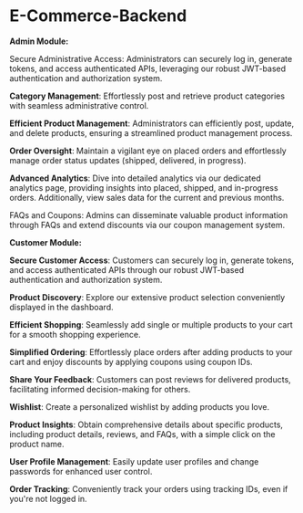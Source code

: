 # E-Commerce-Backend

**Admin Module:**

Secure Administrative Access: Administrators can securely log in, generate tokens, and access authenticated APIs, leveraging our robust JWT-based authentication and authorization system.

**Category Management**: Effortlessly post and retrieve product categories with seamless administrative control.

**Efficient Product Management**: Administrators can efficiently post, update, and delete products, ensuring a streamlined product management process.

**Order Oversight**: Maintain a vigilant eye on placed orders and effortlessly manage order status updates (shipped, delivered, in progress).

**Advanced Analytics**: Dive into detailed analytics via our dedicated analytics page, providing insights into placed, shipped, and in-progress orders. Additionally, view sales data for the current and previous months.

FAQs and Coupons: Admins can disseminate valuable product information through FAQs and extend discounts via our coupon management system.

**Customer Module:**

**Secure Customer Access**: Customers can securely log in, generate tokens, and access authenticated APIs through our robust JWT-based authentication and authorization system.

**Product Discovery**: Explore our extensive product selection conveniently displayed in the dashboard.

**Efficient Shopping**: Seamlessly add single or multiple products to your cart for a smooth shopping experience.

**Simplified Ordering**: Effortlessly place orders after adding products to your cart and enjoy discounts by applying coupons using coupon IDs.

**Share Your Feedback**: Customers can post reviews for delivered products, facilitating informed decision-making for others.

**Wishlist**: Create a personalized wishlist by adding products you love.

**Product Insights**: Obtain comprehensive details about specific products, including product details, reviews, and FAQs, with a simple click on the product name.

**User Profile Management**: Easily update user profiles and change passwords for enhanced user control.

**Order Tracking**: Conveniently track your orders using tracking IDs, even if you're not logged in.
